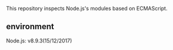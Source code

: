 This repository inspects Node.js's modules based on ECMAScript.

## environment
Node.js: v8.9.3(15/12/2017)